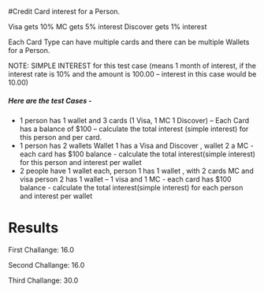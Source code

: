 #Credit Card interest for a Person.  
 
Visa gets 10%
MC gets 5% interest
Discover gets 1% interest
 
Each Card Type can have multiple cards and there can be multiple Wallets for a Person. 
 
NOTE:  SIMPLE INTEREST for this test case (means 1 month of interest, if the interest rate is 10% and the amount is 100.00 – interest in this case would be 10.00) 

##### Here are the test Cases - 
 
- 1 person has 1 wallet and 3 cards (1 Visa, 1 MC 1 Discover) – Each Card has a balance of $100 – calculate the total interest (simple interest) for this person and per card. 
- 1 person has 2 wallets  Wallet 1 has a Visa and Discover , wallet 2 a MC -  each card has $100 balance - calculate the total interest(simple interest) for this person and interest per wallet
- 2 people have 1 wallet each,  person 1 has 1 wallet , with 2 cards MC and visa person 2 has 1 wallet – 1 visa and 1 MC -  each card has $100 balance - calculate the total interest(simple interest) for each person and interest per wallet

# Results
First Challange: 16.0

Second Challange: 16.0

Third Challange: 30.0